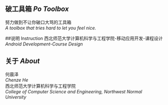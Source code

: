 ## 破工具箱 *Po Toolbox*
努力做到不让你破口大骂的工具箱  
*A toolbox that tries hard to let you feel nice.*

##说明 Instruction
西北师范大学计算机科学与工程学院-移动应用开发-课程设计  
*Android Development-Course Design*

## 关于 *About*
何晨泽  
*Chenze He*  
西北师范大学计算机科学与工程学院  
*College of Computer Science and Engineering, Northwest Normal University*